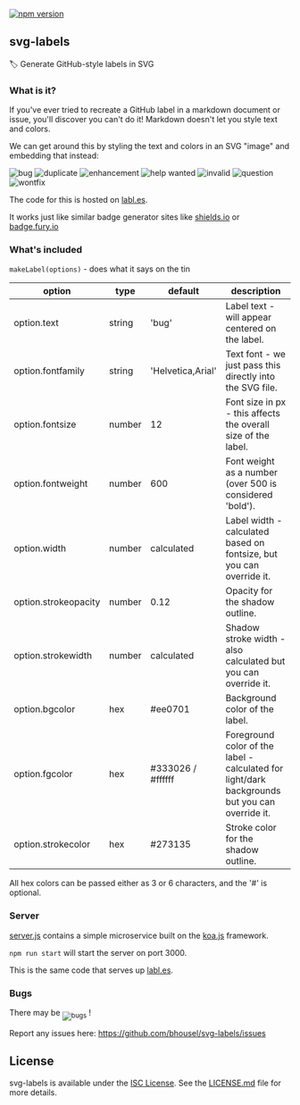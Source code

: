 [![npm version](https://badge.fury.io/js/svg-labels.svg)](https://badge.fury.io/js/svg-labels)

## svg-labels

:label: Generate GitHub-style labels in SVG

### What is it?

If you've ever tried to recreate a GitHub label in a markdown document
or issue, you'll discover you can't do it!  Markdown doesn't let you style
text and colors.

We can get around this by styling the text and colors in an SVG "image" and
embedding that instead:

![bug](http://labl.es/svg?text=bug&fgcolor=fff&bgcolor=ee0701)
![duplicate](http://labl.es/svg?text=duplicate&fgcolor=000&bgcolor=ccc)
![enhancement](http://labl.es/svg?text=enhancement&fgcolor=000&bgcolor=84b6eb)
![help wanted](http://labl.es/svg?text=help%20wanted&fgcolor=fff&bgcolor=128A0C)
![invalid](http://labl.es/svg?text=invalid&fgcolor=000&bgcolor=e6e6e6)
![question](http://labl.es/svg?text=question&fgcolor=fff&bgcolor=cc317c)
![wontfix](http://labl.es/svg?text=wontfix&fgcolor=000&bgcolor=fff)

The code for this is hosted on [labl.es](http://labl.es).

It works just like similar badge generator sites like [shields.io](shields.io) or [badge.fury.io](badge.fury.io)


### What's included

`makeLabel(options)` - does what it says on the tin

| option               | type   | default           | description       |
| -------------------- | ------ | ----------------- | ----------------- |
| option.text          | string | 'bug'             | Label text - will appear centered on the label. |
| option.fontfamily    | string | 'Helvetica,Arial' | Text font - we just pass this directly into the SVG file. |
| option.fontsize      | number | 12                | Font size in px - this affects the overall size of the label. |
| option.fontweight    | number | 600               | Font weight as a number (over 500 is considered 'bold'). |
| option.width         | number | calculated        | Label width - calculated based on fontsize, but you can override it. |
| option.strokeopacity | number | 0.12              | Opacity for the shadow outline. |
| option.strokewidth   | number | calculated        | Shadow stroke width - also calculated but you can override it. |
| option.bgcolor       | hex    | #ee0701           | Background color of the label. |
| option.fgcolor       | hex    | #333026 / #ffffff | Foreground color of the label - calculated for light/dark backgrounds but you can override it. |
| option.strokecolor   | hex    | #273135           | Stroke color for the shadow outline. |

All hex colors can be passed either as 3 or 6 characters, and the '#' is optional.


### Server

[server.js](server.js) contains a simple microservice built on the
[koa.js](http://koajs.com/) framework.

`npm run start` will start the server on port 3000.

This is the same code that serves up [labl.es](http://labl.es).


### Bugs

There may be <sub>![bugs](http://labl.es/svg?text=bugs&fgcolor=fff&bgcolor=ee0701)</sub> !

Report any issues here:  https://github.com/bhousel/svg-labels/issues


## License

svg-labels is available under the [ISC License](https://opensource.org/licenses/ISC).
See the [LICENSE.md](LICENSE.md) file for more details.

